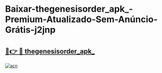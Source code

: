 # Baixar-thegenesisorder_apk_-Premium-Atualizado-Sem-Anúncio-Grátis-j2jnp

# <h2><a href="https://oip7ki.esa.edu.pl?src=thegenesisorder_apk_&ref=j2jnp">🔗👉 🔴 thegenesisorder_apk_</a></h2>

[![acn](https://github.com/user-attachments/assets/0f9c940e-d8b0-45ae-aac7-cd30a18b3e1c)](https://oip7ki.esa.edu.pl?src=thegenesisorder_apk_&ref=j2jnp)

